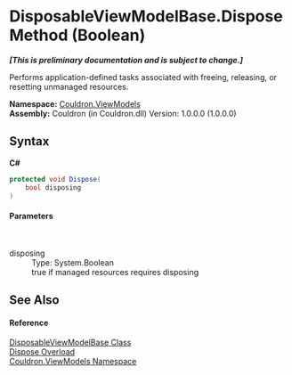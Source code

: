# DisposableViewModelBase.Dispose Method (Boolean)
 _**\[This is preliminary documentation and is subject to change.\]**_

Performs application-defined tasks associated with freeing, releasing, or resetting unmanaged resources.

**Namespace:**&nbsp;<a href="N_Couldron_ViewModels">Couldron.ViewModels</a><br />**Assembly:**&nbsp;Couldron (in Couldron.dll) Version: 1.0.0.0 (1.0.0.0)

## Syntax

**C#**<br />
``` C#
protected void Dispose(
	bool disposing
)
```


#### Parameters
&nbsp;<dl><dt>disposing</dt><dd>Type: System.Boolean<br />true if managed resources requires disposing</dd></dl>

## See Also


#### Reference
<a href="T_Couldron_ViewModels_DisposableViewModelBase">DisposableViewModelBase Class</a><br /><a href="Overload_Couldron_ViewModels_DisposableViewModelBase_Dispose">Dispose Overload</a><br /><a href="N_Couldron_ViewModels">Couldron.ViewModels Namespace</a><br />